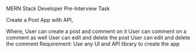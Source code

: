 MERN Stack Developer
Pre-Interview Task

Create a Post App with API,

Where,
User can create a post and comment on it
User can comment on a comment as well
User can edit and delete the post
User can edit and delete the comment
Requirement:
Use any UI and API library to create the app
